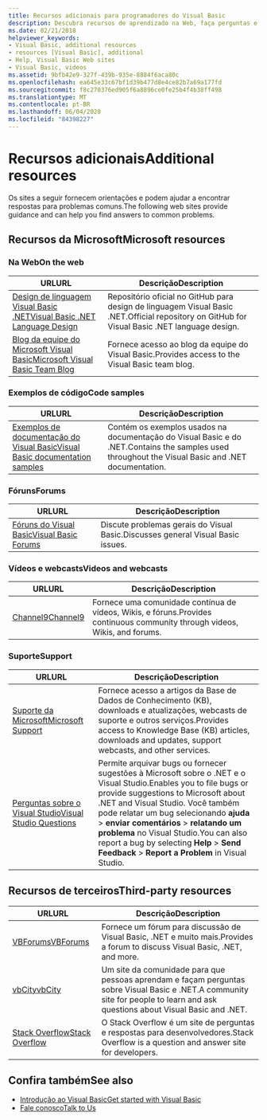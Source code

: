 ```yaml
---
title: Recursos adicionais para programadores do Visual Basic
description: Descubra recursos de aprendizado na Web, faça perguntas e obtenha mais informações sobre o Visual Basic.
ms.date: 02/21/2018
helpviewer_keywords:
- Visual Basic, additional resources
- resources [Visual Basic], additional
- Help, Visual Basic Web sites
- Visual Basic, videos
ms.assetid: 9bfb42e9-327f-439b-935e-8884f6aca80c
ms.openlocfilehash: ea645e33c67bf1d39b477d8e4ce82b7a69a177fd
ms.sourcegitcommit: f8c270376ed905f6a8896ce0fe25b4f4b38ff498
ms.translationtype: MT
ms.contentlocale: pt-BR
ms.lasthandoff: 06/04/2020
ms.locfileid: "84398227"
---
```

# <a name="additional-resources"></a><span data-ttu-id="f02a7-103">Recursos adicionais</span><span class="sxs-lookup"><span data-stu-id="f02a7-103">Additional resources</span></span>

<span data-ttu-id="f02a7-104">Os sites a seguir fornecem orientações e podem ajudar a encontrar respostas para problemas comuns.</span><span class="sxs-lookup"><span data-stu-id="f02a7-104">The following web sites provide guidance and can help you find answers to common problems.</span></span>

## <a name="microsoft-resources"></a><span data-ttu-id="f02a7-105">Recursos da Microsoft</span><span class="sxs-lookup"><span data-stu-id="f02a7-105">Microsoft resources</span></span>

### <a name="on-the-web"></a><span data-ttu-id="f02a7-106">Na Web</span><span class="sxs-lookup"><span data-stu-id="f02a7-106">On the web</span></span>

|<span data-ttu-id="f02a7-107">URL</span><span class="sxs-lookup"><span data-stu-id="f02a7-107">URL</span></span>|<span data-ttu-id="f02a7-108">Descrição</span><span class="sxs-lookup"><span data-stu-id="f02a7-108">Description</span></span>|
|----------|----------------|
|[<span data-ttu-id="f02a7-109">Design de linguagem Visual Basic .NET</span><span class="sxs-lookup"><span data-stu-id="f02a7-109">Visual Basic .NET Language Design</span></span>](https://github.com/dotnet/vblang)|<span data-ttu-id="f02a7-110">Repositório oficial no GitHub para design de linguagem Visual Basic .NET.</span><span class="sxs-lookup"><span data-stu-id="f02a7-110">Official repository on GitHub for Visual Basic .NET language design.</span></span>|
|[<span data-ttu-id="f02a7-111">Blog da equipe do Microsoft Visual Basic</span><span class="sxs-lookup"><span data-stu-id="f02a7-111">Microsoft Visual Basic Team Blog</span></span>](https://devblogs.microsoft.com/vbteam/)|<span data-ttu-id="f02a7-112">Fornece acesso ao blog da equipe do Visual Basic.</span><span class="sxs-lookup"><span data-stu-id="f02a7-112">Provides access to the Visual Basic team blog.</span></span>|

### <a name="code-samples"></a><span data-ttu-id="f02a7-113">Exemplos de código</span><span class="sxs-lookup"><span data-stu-id="f02a7-113">Code samples</span></span>

|<span data-ttu-id="f02a7-114">URL</span><span class="sxs-lookup"><span data-stu-id="f02a7-114">URL</span></span>|<span data-ttu-id="f02a7-115">Descrição</span><span class="sxs-lookup"><span data-stu-id="f02a7-115">Description</span></span>|
|----------|----------------|
|[<span data-ttu-id="f02a7-116">Exemplos de documentação do Visual Basic</span><span class="sxs-lookup"><span data-stu-id="f02a7-116">Visual Basic documentation samples</span></span>](https://github.com/dotnet/docs/tree/master/samples/snippets/visualbasic)|<span data-ttu-id="f02a7-117">Contém os exemplos usados na documentação do Visual Basic e do .NET.</span><span class="sxs-lookup"><span data-stu-id="f02a7-117">Contains the samples used throughout the Visual Basic and .NET documentation.</span></span>|

### <a name="forums"></a><span data-ttu-id="f02a7-118">Fóruns</span><span class="sxs-lookup"><span data-stu-id="f02a7-118">Forums</span></span>

|<span data-ttu-id="f02a7-119">URL</span><span class="sxs-lookup"><span data-stu-id="f02a7-119">URL</span></span>|<span data-ttu-id="f02a7-120">Descrição</span><span class="sxs-lookup"><span data-stu-id="f02a7-120">Description</span></span>|
|----------|----------------|
|[<span data-ttu-id="f02a7-121">Fóruns do Visual Basic</span><span class="sxs-lookup"><span data-stu-id="f02a7-121">Visual Basic Forums</span></span>](https://social.msdn.microsoft.com/Forums/vstudio/home?forum=vbgeneral)|<span data-ttu-id="f02a7-122">Discute problemas gerais do Visual Basic.</span><span class="sxs-lookup"><span data-stu-id="f02a7-122">Discusses general Visual Basic issues.</span></span>|

### <a name="videos-and-webcasts"></a><span data-ttu-id="f02a7-123">Vídeos e webcasts</span><span class="sxs-lookup"><span data-stu-id="f02a7-123">Videos and webcasts</span></span>

|<span data-ttu-id="f02a7-124">URL</span><span class="sxs-lookup"><span data-stu-id="f02a7-124">URL</span></span>|<span data-ttu-id="f02a7-125">Descrição</span><span class="sxs-lookup"><span data-stu-id="f02a7-125">Description</span></span>|
|----------|----------------|
|[<span data-ttu-id="f02a7-126">Channel9</span><span class="sxs-lookup"><span data-stu-id="f02a7-126">Channel9</span></span>](https://channel9.msdn.com/)|<span data-ttu-id="f02a7-127">Fornece uma comunidade contínua de vídeos, Wikis, e fóruns.</span><span class="sxs-lookup"><span data-stu-id="f02a7-127">Provides continuous community through videos, Wikis, and forums.</span></span>|

### <a name="support"></a><span data-ttu-id="f02a7-128">Suporte</span><span class="sxs-lookup"><span data-stu-id="f02a7-128">Support</span></span>

|<span data-ttu-id="f02a7-129">URL</span><span class="sxs-lookup"><span data-stu-id="f02a7-129">URL</span></span>|<span data-ttu-id="f02a7-130">Descrição</span><span class="sxs-lookup"><span data-stu-id="f02a7-130">Description</span></span>|
|----------|----------------|
|[<span data-ttu-id="f02a7-131">Suporte da Microsoft</span><span class="sxs-lookup"><span data-stu-id="f02a7-131">Microsoft Support</span></span>](https://support.microsoft.com)|<span data-ttu-id="f02a7-132">Fornece acesso a artigos da Base de Dados de Conhecimento (KB), downloads e atualizações, webcasts de suporte e outros serviços.</span><span class="sxs-lookup"><span data-stu-id="f02a7-132">Provides access to Knowledge Base (KB) articles, downloads and updates, support webcasts, and other services.</span></span>|
|[<span data-ttu-id="f02a7-133">Perguntas sobre o Visual Studio</span><span class="sxs-lookup"><span data-stu-id="f02a7-133">Visual Studio Questions</span></span>](https://developercommunity.visualstudio.com)|<span data-ttu-id="f02a7-134">Permite arquivar bugs ou fornecer sugestões à Microsoft sobre o .NET e o Visual Studio.</span><span class="sxs-lookup"><span data-stu-id="f02a7-134">Enables you to file bugs or provide suggestions to Microsoft about .NET and Visual Studio.</span></span> <span data-ttu-id="f02a7-135">Você também pode relatar um bug selecionando **ajuda**  >  **enviar comentários**  >  **relatando um problema** no Visual Studio.</span><span class="sxs-lookup"><span data-stu-id="f02a7-135">You can also report a bug by selecting **Help** > **Send Feedback** > **Report a Problem** in Visual Studio.</span></span>|

## <a name="third-party-resources"></a><span data-ttu-id="f02a7-136">Recursos de terceiros</span><span class="sxs-lookup"><span data-stu-id="f02a7-136">Third-party resources</span></span>

|<span data-ttu-id="f02a7-137">URL</span><span class="sxs-lookup"><span data-stu-id="f02a7-137">URL</span></span>|<span data-ttu-id="f02a7-138">Descrição</span><span class="sxs-lookup"><span data-stu-id="f02a7-138">Description</span></span>|
|----------|----------------|
|[<span data-ttu-id="f02a7-139">VBForums</span><span class="sxs-lookup"><span data-stu-id="f02a7-139">VBForums</span></span>](http://www.vbforums.com/)|<span data-ttu-id="f02a7-140">Fornece um fórum para discussão de Visual Basic, .NET e muito mais.</span><span class="sxs-lookup"><span data-stu-id="f02a7-140">Provides a forum to discuss Visual Basic, .NET, and more.</span></span>|
|[<span data-ttu-id="f02a7-141">vbCity</span><span class="sxs-lookup"><span data-stu-id="f02a7-141">vbCity</span></span>](http://vbcity.com/)|<span data-ttu-id="f02a7-142">Um site da comunidade para que pessoas aprendam e façam perguntas sobre Visual Basic e .NET.</span><span class="sxs-lookup"><span data-stu-id="f02a7-142">A community site for people to learn and ask questions about Visual Basic and .NET.</span></span>|
|[<span data-ttu-id="f02a7-143">Stack Overflow</span><span class="sxs-lookup"><span data-stu-id="f02a7-143">Stack Overflow</span></span>](https://stackoverflow.com/questions/tagged/vb.net)|<span data-ttu-id="f02a7-144">O Stack Overflow é um site de perguntas e respostas para desenvolvedores.</span><span class="sxs-lookup"><span data-stu-id="f02a7-144">Stack Overflow is a question and answer site for developers.</span></span>|

## <a name="see-also"></a><span data-ttu-id="f02a7-145">Confira também</span><span class="sxs-lookup"><span data-stu-id="f02a7-145">See also</span></span>

- [<span data-ttu-id="f02a7-146">Introdução ao Visual Basic</span><span class="sxs-lookup"><span data-stu-id="f02a7-146">Get started with Visual Basic</span></span>](index.md)
- [<span data-ttu-id="f02a7-147">Fale conosco</span><span class="sxs-lookup"><span data-stu-id="f02a7-147">Talk to Us</span></span>](/visualstudio/ide/feedback-options)
